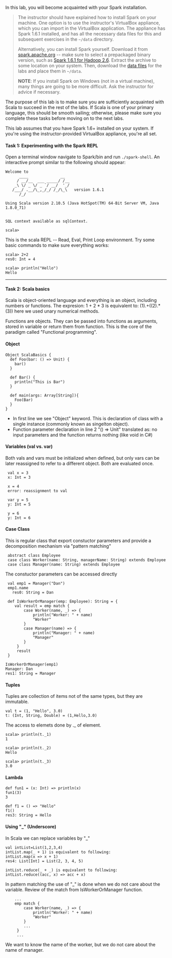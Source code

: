 In this lab, you will become acquainted with your Spark installation.

> The instructor should have explained how to install Spark on your machine. One option is to use the instructor's VirtualBox appliance, which you can import in the VirtualBox application. The appliance has Spark 1.6.1 installed, and has all the necessary data files for this and subsequent exercises in the `~/data` directory.
> 
> Alternatively, you can install Spark yourself. Download it from [spark.apache.org](http://spark.apache.org/downloads.html) -- make sure to select a prepackaged binary version, such as [Spark 1.6.1 for Hadoop 2.6](http://www.apache.org/dyn/closer.lua/spark/spark-1.6.1/spark-1.6.1-bin-hadoop2.6.tgz). Extract the archive to some location on your system. Then, download the [data files](https://www.dropbox.com/s/un1zr1jg6buoe3a/data.zip?dl=0) for the labs and place them in `~/data`.
> 
> **NOTE**: If you install Spark on Windows (not in a virtual machine), many things are going to be more difficult. Ask the instructor for advice if necessary.

The purpose of this lab is to make sure you are sufficiently acquainted with Scala to succeed in the rest of the labs. 
If Scala is one of your primary language, this should be smooth sailing; otherwise, please make sure you complete these 
tasks before moving on to the next labs.

This lab assumes that you have Spark 1.6+ installed on your system. 
If you're using the instructor-provided VirtualBox appliance, you're all set. 



#### Task 1: Experimenting with the Spark REPL

Open a terminal window navigate to Spark/bin and run `./spark-shell`. An interactive prompt similar to the following should appear:

```
Welcome to
      ____              __
     / __/__  ___ _____/ /__
    _\ \/ _ \/ _ `/ __/  '_/
   /___/ .__/\_,_/_/ /_/\_\   version 1.6.1
      /_/

Using Scala version 2.10.5 (Java HotSpot(TM) 64-Bit Server VM, Java 1.8.0_71)


SQL context available as sqlContext.

scala>
```

This is the scala REPL -- Read, Eval, Print Loop environment. Try some basic commands to make sure everything works:
```
scala> 2+2
res0: Int = 4

scala> println("Hello")
Hello
```
___

#### Task 2: Scala basics

Scala is object-oriented language and everything is an object, including numbers or functions.
The expresion: 1 + 2 * 3
is equivalent to: (1).+((2).*(3)) here we used unary numerical methods.

Functions are objects. They can be passed into functions as arguments, stored in variable or return them from function.
This is the core of the paradigm called "Functional programming".

#### Object
```
Object ScalaBasics {
  def Foo(bar: () => Unit) {
    bar()
  } 
  
  def Bar() {
    println("This is Bar")
  }

  def main(args: Array[String]){
    Foo(Bar)
  }
}
```

* In first line we see "Object" keyword. This is declaration of class with a single instance (commonly known as singelton object). 
* Function parameter declaration in line 2 "() => Unit" translated as: no input parameters and the function returns nothing (like void in C#)

#### Variables (val vs. var)

 Both vals and vars must be initialized when defined, but only vars can be later reassigned to refer to a different object. Both are evaluated once.
```
 val x = 3
 x: Int = 3

 x = 4
 error: reassignment to val

 var y = 5
 y: Int = 5

 y = 6
 y: Int = 6
```

#### Case Class

This is regular class that export constuctor parameters and provide a decomposition mechanism via "pattern matching"
```
 abstract class Employee
 case class Worker(name: String, managerName: String) extends Employee
 case class Manager(name: String) extends Employee
```

 The constuctor parameters can be accessed directly
```
 val emp1 = Manager("Dan")
 emp1.name
   res0: String = Dan

 def IsWorkerOrManager(emp: Employee): String = {
 	val result = emp match {
	 	case Worker(name, _) => { 
	 		println("Worker: " + name)
	 		"Worker"		
	 	}
	 	case Manager(name) => {
	 		println("Manager: " + name)
	 		"Manager"
	 	}
	 }
	 result
 }

IsWorkerOrManager(emp1)
Manager: Dan
res1: String = Manager
```

#### Tuples

 Tuples are collection of items not of the same types, but they are immutable. 
```
val t = (1, "Hello", 3.0)
t: (Int, String, Double) = (1,Hello,3.0)
```

The access to elemets done by ._<index> of element.
```
scala> println(t._1)
1

scala> println(t._2)
Hello

scala> println(t._3)
3.0
```

#### Lambda
```
def fun1 = (x: Int) => println(x)
fun1(3)
3

def f1 = () => "Hello"
f1()
res3: String = Hello
```

#### Using "_" (Underscore)

In Scala we can replace variables by "_"
```
val intList=List(1,2,3,4)
intList.map(_ + 1) is equivalent to following: 
intList.map(x => x + 1) 
res4: List[Int] = List(2, 3, 4, 5)

intList.reduce(_ + _) is equivalent to following: 
intList.reduce((acc, x) => acc + x)
```

In pattern matching the use of "_" is done when we do not care about the variable.
Review of the match from IsWorkerOrManager function.

```
	...
 	emp match {
	 	case Worker(name, _) => { 
	 		println("Worker: " + name)
	 		"Worker"		
	 	}
	 	...
	 }
	 ...
```

We want to know the name of the worker, but we do not care about the name of manager.
